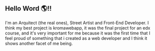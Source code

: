 ## Hello Word 🌎!! 

 I'm an Arquitect (the real ones), Street Artist and Front-End Developer. I think my best project is kromawebapp, it was the 
 final project for an edx course, and it's very important for me because it was the first time that I feel proud of something that 
 i created as a web developer and I think it shows another facet of me being. 
 
 
 
